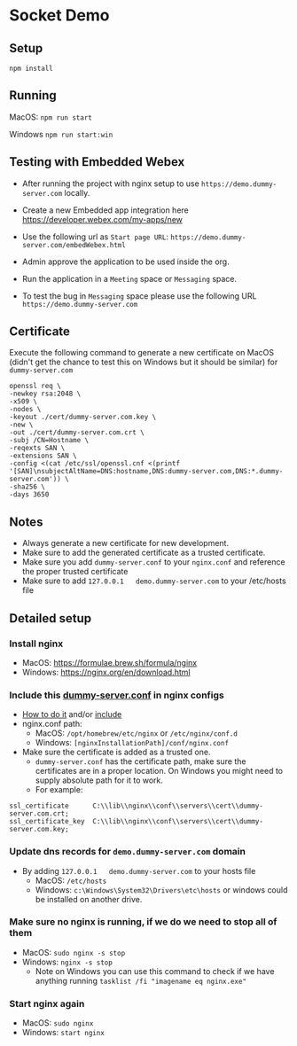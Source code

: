 # Socket Demo
## Setup 
`npm install`
## Running
MacOS: `npm run start`

Windows `npm run start:win`

## Testing with Embedded Webex
- After running the project with nginx setup to use `https://demo.dummy-server.com` locally. 
- Create a new Embedded app integration here https://developer.webex.com/my-apps/new
- Use the following url as `Start page URL`: `https://demo.dummy-server.com/embedWebex.html`
- Admin approve the application to be used inside the org.
- Run the application in a `Meeting` space or `Messaging` space. 

- To test the bug in `Messaging` space please use the following URL `https://demo.dummy-server.com`


## Certificate 
Execute the following command to generate a new certificate on MacOS (didn't get the chance to test this on Windows but it should be similar) for `dummy-server.com`
```
openssl req \
-newkey rsa:2048 \
-x509 \
-nodes \
-keyout ./cert/dummy-server.com.key \
-new \
-out ./cert/dummy-server.com.crt \
-subj /CN=Hostname \
-reqexts SAN \
-extensions SAN \
-config <(cat /etc/ssl/openssl.cnf <(printf '[SAN]\nsubjectAltName=DNS:hostname,DNS:dummy-server.com,DNS:*.dummy-server.com')) \
-sha256 \
-days 3650
```

## Notes
- Always generate a new certificate for new development. 
- Make sure to add the generated certificate as a trusted certificate.
- Make sure you add `dummy-server.conf` to your `nginx.conf` and reference the proper trusted certificate
- Make sure to add `127.0.0.1   demo.dummy-server.com` to your /etc/hosts file


## Detailed setup 
### Install nginx 
  - MacOS: https://formulae.brew.sh/formula/nginx
  - Windows: https://nginx.org/en/download.html
### Include this [dummy-server.conf](./dummy-server.conf) in nginx configs
  - [How to do it](https://docs.nginx.com/nginx/admin-guide/basic-functionality/managing-configuration-files/#feature-specific-configuration-files) and/or [include](http://nginx.org/en/docs/ngx_core_module.html#include)
  - nginx.conf path:
    - MacOS: `/opt/homebrew/etc/nginx` or `/etc/nginx/conf.d`
    - Windows: `[nginxInstallationPath]/conf/nginx.conf`
  - Make sure the certificate is added as a trusted one.
    - `dummy-server.conf` has the certificate path, make sure the certificates are in a proper location. On Windows you might need to supply absolute path for it to work.
    - For example:
```
ssl_certificate      C:\\lib\\nginx\\conf\\servers\\cert\\dummy-server.com.crt;
ssl_certificate_key  C:\\lib\\nginx\\conf\\servers\\cert\\dummy-server.com.key;
```
### Update dns records for `demo.dummy-server.com` domain 
  - By adding  `127.0.0.1   demo.dummy-server.com` to your hosts file
    -  MacOS: `/etc/hosts`
    -  Windows: `c:\Windows\System32\Drivers\etc\hosts` or windows could be installed on another drive.
###  Make sure no nginx is running, if we do we need to stop all of them
  -  MacOS: `sudo nginx -s stop`
  - Windows: `nginx -s stop`
      -  Note on Windows you can use this command to check if we have anything running `tasklist /fi "imagename eq nginx.exe"`
### Start nginx again
  -  MacOS: `sudo nginx`
  -  Windows: `start nginx`
